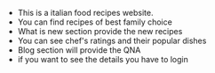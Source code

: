 * This is a italian food recipes website.
* You can find recipes of best family choice
* What is new section provide the new recipes
* You can see chef's ratings and their popular dishes
* Blog section will provide the QNA
* if you want to see the details you have to login


